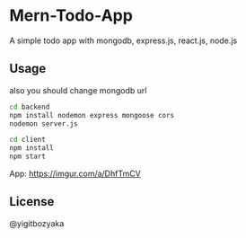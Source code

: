 ﻿# Mern-Todo-App

A simple todo app with mongodb, express.js, react.js, node.js
## Usage

also you should change mongodb url
```bash
cd backend
npm install nodemon express mongoose cors
nodemon server.js

cd client
npm install
npm start
```

App:
https://imgur.com/a/DhfTmCV

## License

@yigitbozyaka
